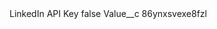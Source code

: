 <?xml version="1.0" encoding="UTF-8"?>
<CustomMetadata xmlns="http://soap.sforce.com/2006/04/metadata" xmlns:xsi="http://www.w3.org/2001/XMLSchema-instance" xmlns:xsd="http://www.w3.org/2001/XMLSchema">
    <label>LinkedIn API Key</label>
    <protected>false</protected>
    <values>
        <field>Value__c</field>
        <value xsi:type="xsd:string">86ynxsvexe8fzl</value>
    </values>
</CustomMetadata>
